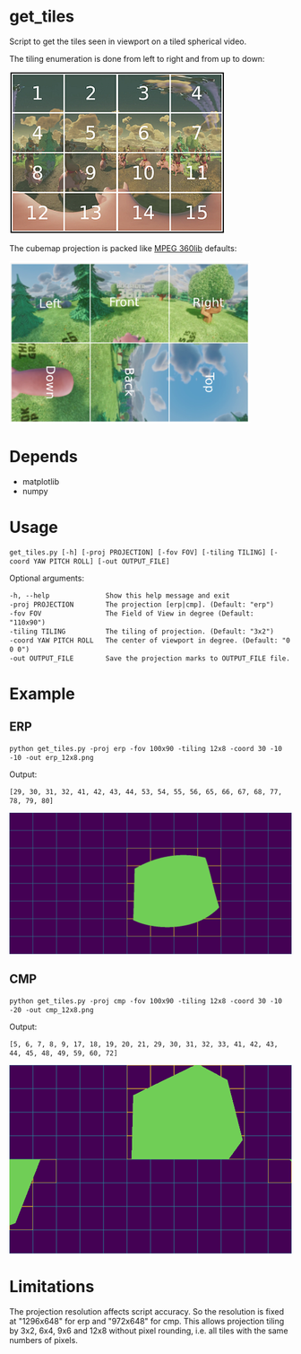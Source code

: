 # get_tiles
Script to get the tiles seen in viewport on a tiled spherical video.

The tiling enumeration is done from left to right and from up to down:

![tiling4x4.png!](img/tiling4x4.png)


The cubemap projection is packed like [MPEG 360lib](https://mpeg.chiariglione.org/standards/exploration/future-video-coding/n17197-algorithm-descriptions-projection-format-conversion) defaults:

![cubemap_packing.png!](img/cubemap_packing.png)


# Depends

- matplotlib
- numpy

# Usage
    get_tiles.py [-h] [-proj PROJECTION] [-fov FOV] [-tiling TILING] [-coord YAW PITCH ROLL] [-out OUTPUT_FILE]

Optional arguments:

    -h, --help              Show this help message and exit
    -proj PROJECTION        The projection [erp|cmp]. (Default: "erp")
    -fov FOV                The Field of View in degree (Default: "110x90")
    -tiling TILING          The tiling of projection. (Default: "3x2")
    -coord YAW PITCH ROLL   The center of viewport in degree. (Default: "0 0 0")
    -out OUTPUT_FILE        Save the projection marks to OUTPUT_FILE file.
	
# Example

## ERP

    python get_tiles.py -proj erp -fov 100x90 -tiling 12x8 -coord 30 -10 -10 -out erp_12x8.png

Output:  

    [29, 30, 31, 32, 41, 42, 43, 44, 53, 54, 55, 56, 65, 66, 67, 68, 77, 78, 79, 80]

![erp_12x8.png!](img/erp_12x8.png)

## CMP

    python get_tiles.py -proj cmp -fov 100x90 -tiling 12x8 -coord 30 -10 -20 -out cmp_12x8.png

Output:  

    [5, 6, 7, 8, 9, 17, 18, 19, 20, 21, 29, 30, 31, 32, 33, 41, 42, 43, 44, 45, 48, 49, 59, 60, 72]

![cmp_12x8.png!](img/cmp_12x8.png)


# Limitations

The projection resolution affects script accuracy. So the resolution 
is fixed at "1296x648" for erp and "972x648" for cmp. This allows 
projection tiling by 3x2, 6x4, 9x6 and 12x8 without pixel rounding, i.e. all 
tiles with the same numbers of pixels.
